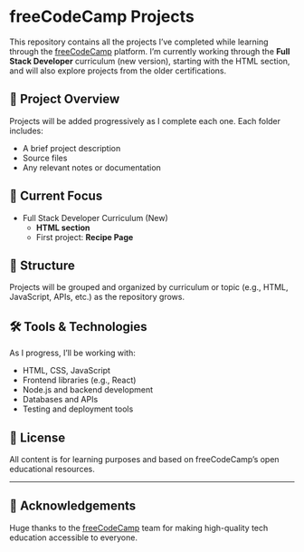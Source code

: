 # freeCodeCamp Projects

This repository contains all the projects I’ve completed while learning through the [freeCodeCamp](https://www.freecodecamp.org/) platform. I’m currently working through the **Full Stack Developer** curriculum (new version), starting with the HTML section, and will also explore projects from the older certifications.

## 🧩 Project Overview

Projects will be added progressively as I complete each one. Each folder includes:
- A brief project description
- Source files
- Any relevant notes or documentation

## 🚀 Current Focus

- Full Stack Developer Curriculum (New)
  - **HTML section**
  - First project: **Recipe Page**

## 📁 Structure

Projects will be grouped and organized by curriculum or topic (e.g., HTML, JavaScript, APIs, etc.) as the repository grows.

## 🛠️ Tools & Technologies

As I progress, I’ll be working with:
- HTML, CSS, JavaScript
- Frontend libraries (e.g., React)
- Node.js and backend development
- Databases and APIs
- Testing and deployment tools

## 📜 License

All content is for learning purposes and based on freeCodeCamp’s open educational resources.

---

## 🙌 Acknowledgements

Huge thanks to the [freeCodeCamp](https://www.freecodecamp.org/) team for making high-quality tech education accessible to everyone.
